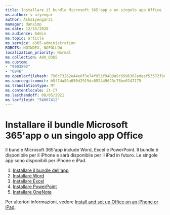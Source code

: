 ```yaml
---
title: Installare il bundle Microsoft 365'app o un singolo app Office
ms.author: v-aiyengar
author: AshaIyengar21
manager: dansimp
ms.date: 12/15/2020
ms.audience: Admin
ms.topic: article
ms.service: o365-administration
ROBOTS: NOINDEX, NOFOLLOW
localization_priority: Normal
ms.collection: Adm_O365
ms.custom:
- "9003892"
- "6946"
ms.openlocfilehash: 796c73262e44e8f3e74f951f9409a9c6996367edeef53572f8caf6bbb56adf47
ms.sourcegitcommit: b5f7da89a650d2915dc652449623c78be6247175
ms.translationtype: MT
ms.contentlocale: it-IT
ms.lasthandoff: 08/05/2021
ms.locfileid: "54067412"
---
```

# <a name="install-the-microsoft-365-app-bundle-or-an-individual-office-app"></a>Installare il bundle Microsoft 365'app o un singolo app Office

Il bundle Microsoft 365'app include Word, Excel e PowerPoint. Il bundle è disponibile per il iPhone e sarà disponibile per il iPad in futuro. Le singole app sono disponibili per iPhone e iPad.

1. [Installare il bundle dell'app](https://go.microsoft.com/fwlink/?linkid=2136762)
1. [Installare Word](https://go.microsoft.com/fwlink/?linkid=2136974)
1. [Installare Excel](https://go.microsoft.com/fwlink/?linkid=2136975)
1. [Installare PowerPoint](https://go.microsoft.com/fwlink/?linkid=2136882)
1. [Installare OneNote](https://go.microsoft.com/fwlink/?linkid=2136883)

Per ulteriori informazioni, vedere [Install and set up Office on an iPhone or iPad](https://go.microsoft.com/fwlink/?linkid=2135560).

